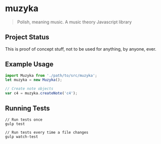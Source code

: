 # muzyka
> Polish, meaning music.
A music theory Javascript library

## Project Status
This is proof of concept stuff, not to be used for anything, by anyone, ever.

## Example Usage

```javascript
import Muzyka from './path/to/src/muzyka';
let muzyka = new Muzyka();

// Create note objects
var c4 = muzyka.createNote('c4');
```

## Running Tests

```
// Run tests once
gulp test

// Run tests every time a file changes
gulp watch-test
```

